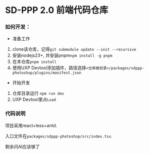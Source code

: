 # SD-PPP 2.0 前端代码仓库

### 如何开发：
- 准备工作
1. clone该仓库，记得`git submodule update --init --recursive`
2. 安装nodejs23+, 并安装pnpm`npm install -g pnpm`
3. 在本仓库`pnpm install`
4. 使用UXP Devtool添加插件，路径选择`<仓库根目录>/packages/sdppp-photoshop/plugins/manifest.json`

- 开始开发
1. 仓库目录运行 `npm run dev`
2. UXP Devtool里点`Load`

### 代码说明

项目采用react+less+antd.

入口文件在`packages/sdppp-photoshop/src/index.tsx`.

剩余问AI应该够了